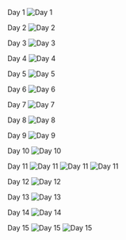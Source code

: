 


Day 1
![Day 1](trello-task/day1.png)


Day 2
![Day 2](trello-task/day2-2.png)

Day 3
![Day 3](trello-task/day2-6.png)

Day 4
![Day 4](trello-task/day3-10.png)

Day 5
![Day 5](trello-task/day3-13.png)


Day 6
![Day 6](trello-task/day6.png)

Day 7
![Day 7](trello-task/day6.png)

Day 8
![Day 8](trello-task/day6.png)

Day 9
![Day 9](trello-task/day6-1.png)

Day 10
![Day 10](trello-task/day10-3.png)


Day 11
![Day 11](trello-task/day10-3.png)
![Day 11](trello-task/day6.png)
![Day 11](trello-task/day12-13-1.png)

Day 12
![Day 12](trello-task/day12-13-1.png)

Day 13 
![Day 13](trello-task/day12-13-1.png)

Day 14
![Day 14](trello-task/day15-16.png)

Day 15
![Day 15](trello-task/day15-2.png)
![Day 15](trello-task/day15-0.png)


